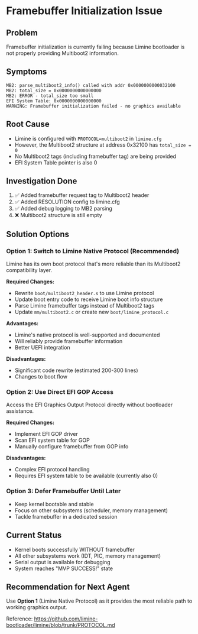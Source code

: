 # Framebuffer Initialization Issue

## Problem
Framebuffer initialization is currently failing because Limine bootloader is not properly providing Multiboot2 information.

## Symptoms
```
MB2: parse_multiboot2_info() called with addr 0x0000000000032100
MB2: total_size = 0x0000000000000000
MB2: ERROR - total_size too small
EFI System Table: 0x0000000000000000
WARNING: Framebuffer initialization failed - no graphics available
```

## Root Cause
- Limine is configured with `PROTOCOL=multiboot2` in `limine.cfg`
- However, the Multiboot2 structure at address 0x32100 has `total_size = 0`
- No Multiboot2 tags (including framebuffer tag) are being provided
- EFI System Table pointer is also 0

## Investigation Done
1. ✅ Added framebuffer request tag to Multiboot2 header
2. ✅ Added RESOLUTION config to limine.cfg
3. ✅ Added debug logging to MB2 parsing
4. ❌ Multiboot2 structure is still empty

## Solution Options

### Option 1: Switch to Limine Native Protocol (Recommended)
Limine has its own boot protocol that's more reliable than its Multiboot2 compatibility layer.

**Required Changes:**
- Rewrite `boot/multiboot2_header.s` to use Limine protocol
- Update boot entry code to receive Limine boot info structure
- Parse Limine framebuffer tags instead of Multiboot2 tags
- Update `mm/multiboot2.c` or create new `boot/limine_protocol.c`

**Advantages:**
- Limine's native protocol is well-supported and documented
- Will reliably provide framebuffer information
- Better UEFI integration

**Disadvantages:**
- Significant code rewrite (estimated 200-300 lines)
- Changes to boot flow

### Option 2: Use Direct EFI GOP Access
Access the EFI Graphics Output Protocol directly without bootloader assistance.

**Required Changes:**
- Implement EFI GOP driver
- Scan EFI system table for GOP
- Manually configure framebuffer from GOP info

**Disadvantages:**
- Complex EFI protocol handling
- Requires EFI system table to be available (currently also 0)

### Option 3: Defer Framebuffer Until Later
- Keep kernel bootable and stable
- Focus on other subsystems (scheduler, memory management)
- Tackle framebuffer in a dedicated session

## Current Status
- Kernel boots successfully WITHOUT framebuffer
- All other subsystems work (IDT, PIC, memory management)
- Serial output is available for debugging
- System reaches "MVP SUCCESS!" state

## Recommendation for Next Agent
Use **Option 1** (Limine Native Protocol) as it provides the most reliable path to working graphics output.

Reference: https://github.com/limine-bootloader/limine/blob/trunk/PROTOCOL.md

